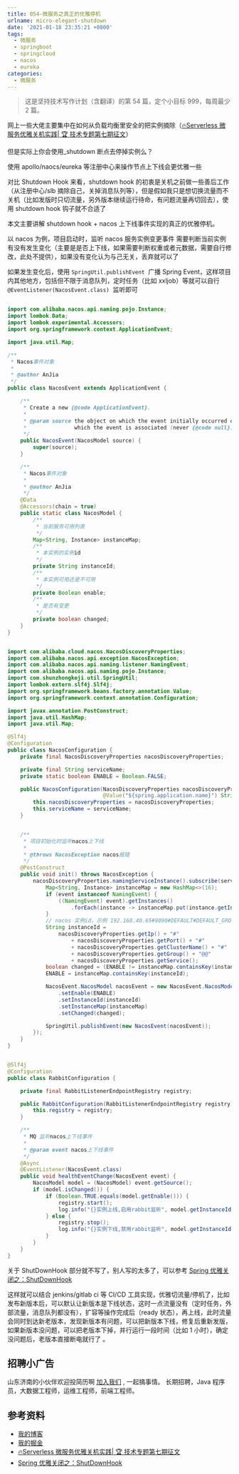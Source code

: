 ```yaml
---
title: 054-微服务之真正的优雅停机
urlname: micro-elegant-shutdown
date: '2021-01-18 23:35:21 +0800'
tags:
  - 微服务
  - springboot
  - springcloud
  - nacos
  - eureka
categories:
  - 微服务
---
```


> 这是坚持技术写作计划（含翻译）的第 54 篇，定个小目标 999，每周最少 2 篇。

网上一些大佬主要集中在如何从负载均衡里安全的把实例摘除（[🔥Serverless 微服务优雅关机实践| 🏆 技术专题第七期征文](https://juejin.cn/post/6895340763208089614)）

但是实际上你会使用\_shutdown 断点去停掉实例么？

使用 apollo/naocs/eureka 等注册中心来操作节点上下线会更优雅一些

对比 Shutdown Hook 来看，shutdown hook 的初衷是关机之前做一些善后工作（从注册中心/slb 摘除自己，关掉消息队列等），但是假如我只是想切换流量而不关机（比如发版时只切流量，另外版本继续运行待命，有问题流量再切回去），使用 shutdown hook 钩子就不合适了

本文主要讲解 shutdown hook + nacos 上下线事件实现的真正的优雅停机。

<!-- more -->

以 nacos 为例，项目启动时，监听 nacos 服务实例变更事件
需要判断当前实例有没有发生变化（主要是是否上下线，如果需要判断权重或者元数据，需要自行修改，此处不提供），如果没有变化认为与己无关，丢弃就可以了

如果发生变化后，使用 `SpringUtil.publishEvent`  广播 Spring Event，这样项目内其他地方，包括但不限于消息队列，定时任务（比如 xxljob）等就可以自行 `@EventListener(NacosEvent.class)`  监听即可

```java

import com.alibaba.nacos.api.naming.pojo.Instance;
import lombok.Data;
import lombok.experimental.Accessors;
import org.springframework.context.ApplicationEvent;

import java.util.Map;

/**
 * Nacos事件对象
 *
 * @author AnJia
 */
public class NacosEvent extends ApplicationEvent {

    /**
     * Create a new {@code ApplicationEvent}.
     *
     * @param source the object on which the event initially occurred or with
     *               which the event is associated (never {@code null})
     */
    public NacosEvent(NacosModel source) {
        super(source);
    }

    /**
     * Nacos事件对象
     *
     * @author AnJia
     */
    @Data
    @Accessors(chain = true)
    public static class NacosModel {
        /**
         * 当前服务可用列表
         */
        Map<String, Instance> instanceMap;
        /**
         * 本实例的实例id
         */
        private String instanceId;
        /**
         * 本实例可用还是不可用
         */
        private Boolean enable;
        /**
         * 是否有变更
         */
        private boolean changed;
    }
}
```

```java

import com.alibaba.cloud.nacos.NacosDiscoveryProperties;
import com.alibaba.nacos.api.exception.NacosException;
import com.alibaba.nacos.api.naming.listener.NamingEvent;
import com.alibaba.nacos.api.naming.pojo.Instance;
import com.shunzhongkeji.util.SpringUtil;
import lombok.extern.slf4j.Slf4j;
import org.springframework.beans.factory.annotation.Value;
import org.springframework.context.annotation.Configuration;

import javax.annotation.PostConstruct;
import java.util.HashMap;
import java.util.Map;

@Slf4j
@Configuration
public class NacosConfiguration {
    private final NacosDiscoveryProperties nacosDiscoveryProperties;

    private final String serviceName;
    private static boolean ENABLE = Boolean.FALSE;

    public NacosConfiguration(NacosDiscoveryProperties nacosDiscoveryProperties,
                              @Value("${spring.application.name}") String serviceName) {
        this.nacosDiscoveryProperties = nacosDiscoveryProperties;
        this.serviceName = serviceName;
    }


    /**
     * 项目初始化时监听nacos上下线
     *
     * @throws NacosException nacos报错
     */
    @PostConstruct
    public void init() throws NacosException {
        nacosDiscoveryProperties.namingServiceInstance().subscribe(serviceName, event -> {
            Map<String, Instance> instanceMap = new HashMap<>(16);
            if (event instanceof NamingEvent) {
                ((NamingEvent) event).getInstances()
                    .forEach(instance -> instanceMap.put(instance.getInstanceId(), instance));
            }
            // nacos 实例id，示例 192.168.40.65#9090#DEFAULT#DEFAULT_GROUP@@oms
            String instanceId =
                nacosDiscoveryProperties.getIp() + "#"
                    + nacosDiscoveryProperties.getPort() + "#"
                    + nacosDiscoveryProperties.getClusterName() + "#"
                    + nacosDiscoveryProperties.getGroup() + "@@"
                    + nacosDiscoveryProperties.getService();
            boolean changed = (ENABLE != instanceMap.containsKey(instanceId));
            ENABLE = instanceMap.containsKey(instanceId);

            NacosEvent.NacosModel nacosEvent = new NacosEvent.NacosModel()
                .setEnable(ENABLE)
                .setInstanceId(instanceId)
                .setInstanceMap(instanceMap)
                .setChanged(changed);

            SpringUtil.publishEvent(new NacosEvent(nacosEvent));
        });
    }
}
```

```java

@Slf4j
@Configuration
public class RabbitConfiguration {

    private final RabbitListenerEndpointRegistry registry;

    public RabbitConfiguration(RabbitListenerEndpointRegistry registry) {
        this.registry = registry;
    }

    /**
     * MQ 监听nacos上下线事件
     *
     * @param event nacos上下线事件
     */
    @Async
    @EventListener(NacosEvent.class)
    public void healthEventChange(NacosEvent event) {
        NacosModel model = (NacosModel) event.getSource();
        if (model.isChanged()) {
            if (Boolean.TRUE.equals(model.getEnable())) {
                registry.start();
                log.info("{}实例上线,启用rabbit监听", model.getInstanceId());
            } else {
                registry.stop();
                log.info("{}实例下线,禁用rabbit监听", model.getInstanceId());
            }
        }
    }
}
```

关于 ShutDownHook 部分就不写了，别人写的太多了，可以参考 [Spring 优雅关闭之：ShutDownHook](https://blog.csdn.net/qq_26323323/article/details/89814410)

这样就可以结合 jenkins/gitlab ci 等 CI/CD 工具实现，优雅切流量/停机了，比如发布新版本后，可以默认让新版本是下线状态，这时一点流量没有（定时任务，外部流量，消息队列都没有），扩容等操作完成后（ready 状态），再上线，此时流量会同时到达新老版本，发现新版本有问题，可以把新版本下线，修复后重新发版，如果新版本没问题，可以把老版本下掉，并行运行一段时间（比如 1 小时），确定没问题后，老版本直接断电就行了 。

## 招聘小广告

山东济南的小伙伴欢迎投简历啊 [加入我们](https://www.zhipin.com/job_detail/20db89ac1adece6d3nZ-2tu1E1Q~.html?ka=search_list_jname_2_blank&lid=ak5J7ypLUb7.search.2) , 一起搞事情。
长期招聘，Java 程序员，大数据工程师，运维工程师，前端工程师。

## 参考资料

- [我的博客](https://anjia0532.github.io/2021/01/18/micro-elegant-shutdown)
- [我的掘金](https://juejin.cn/post/6919054913142816776/)
- [🔥Serverless 微服务优雅关机实践| 🏆 技术专题第七期征文](https://juejin.cn/post/6895340763208089614)
- [Spring 优雅关闭之：ShutDownHook](https://blog.csdn.net/qq_26323323/article/details/89814410)
